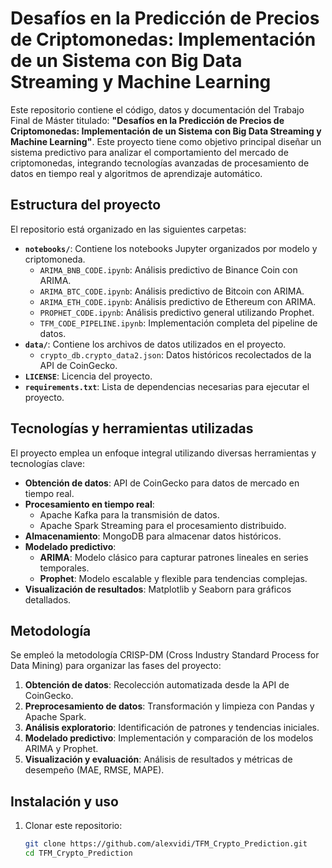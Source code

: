 # Desafíos en la Predicción de Precios de Criptomonedas: Implementación de un Sistema con Big Data Streaming y Machine Learning

Este repositorio contiene el código, datos y documentación del Trabajo Final de Máster titulado: **"Desafíos en la Predicción de Precios de Criptomonedas: Implementación de un Sistema con Big Data Streaming y Machine Learning"**. Este proyecto tiene como objetivo principal diseñar un sistema predictivo para analizar el comportamiento del mercado de criptomonedas, integrando tecnologías avanzadas de procesamiento de datos en tiempo real y algoritmos de aprendizaje automático.

## Estructura del proyecto

El repositorio está organizado en las siguientes carpetas:

- **`notebooks/`**: Contiene los notebooks Jupyter organizados por modelo y criptomoneda.
  - `ARIMA_BNB_CODE.ipynb`: Análisis predictivo de Binance Coin con ARIMA.
  - `ARIMA_BTC_CODE.ipynb`: Análisis predictivo de Bitcoin con ARIMA.
  - `ARIMA_ETH_CODE.ipynb`: Análisis predictivo de Ethereum con ARIMA.
  - `PROPHET_CODE.ipynb`: Análisis predictivo general utilizando Prophet.
  - `TFM_CODE_PIPELINE.ipynb`: Implementación completa del pipeline de datos.
- **`data/`**: Contiene los archivos de datos utilizados en el proyecto.
  - `crypto_db.crypto_data2.json`: Datos históricos recolectados de la API de CoinGecko.
- **`LICENSE`**: Licencia del proyecto.
- **`requirements.txt`**: Lista de dependencias necesarias para ejecutar el proyecto.

## Tecnologías y herramientas utilizadas

El proyecto emplea un enfoque integral utilizando diversas herramientas y tecnologías clave:
- **Obtención de datos**: API de CoinGecko para datos de mercado en tiempo real.
- **Procesamiento en tiempo real**:
  - Apache Kafka para la transmisión de datos.
  - Apache Spark Streaming para el procesamiento distribuido.
- **Almacenamiento**: MongoDB para almacenar datos históricos.
- **Modelado predictivo**:
  - **ARIMA**: Modelo clásico para capturar patrones lineales en series temporales.
  - **Prophet**: Modelo escalable y flexible para tendencias complejas.
- **Visualización de resultados**: Matplotlib y Seaborn para gráficos detallados.

## Metodología

Se empleó la metodología CRISP-DM (Cross Industry Standard Process for Data Mining) para organizar las fases del proyecto:
1. **Obtención de datos**: Recolección automatizada desde la API de CoinGecko.
2. **Preprocesamiento de datos**: Transformación y limpieza con Pandas y Apache Spark.
3. **Análisis exploratorio**: Identificación de patrones y tendencias iniciales.
4. **Modelado predictivo**: Implementación y comparación de los modelos ARIMA y Prophet.
5. **Visualización y evaluación**: Análisis de resultados y métricas de desempeño (MAE, RMSE, MAPE).

## Instalación y uso

1. Clonar este repositorio:
   ```bash
   git clone https://github.com/alexvidi/TFM_Crypto_Prediction.git
   cd TFM_Crypto_Prediction

